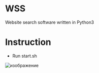 # WSS
Website search software written in Python3

# Instruction
- Run start.sh

![изображение](https://user-images.githubusercontent.com/109544945/190896877-c9acd729-54fc-4c36-8ec2-cb05ed88c08d.png)
